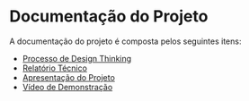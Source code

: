 # Documentação do Projeto

A documentação do projeto é composta pelos seguintes itens: 
 - [Processo de Design Thinking](relatorio/DESIGNTHINKING.md)
 - [Relatório Técnico](relatorio/TEMPLATE.md)
 - [Apresentação do Projeto](apresentacao/gestor_Rotinas.pptx)
 - [Vídeo de Demonstração](https://youtube.com)

